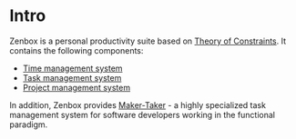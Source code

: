 # Intro

Zenbox is a personal productivity suite based on <a href="https://en.wikipedia.org/wiki/Theory_of_constraints" target="_blank">Theory of Constraints</a>. It contains the following components:

* [Time management system](TimeManagement.md)
* [Task management system](TaskManagement.md)
* [Project management system](ProjectManagement.md)

In addition, Zenbox provides [Maker-Taker](MakerTaker.md) - a highly specialized task management system for software developers working in the functional paradigm.
